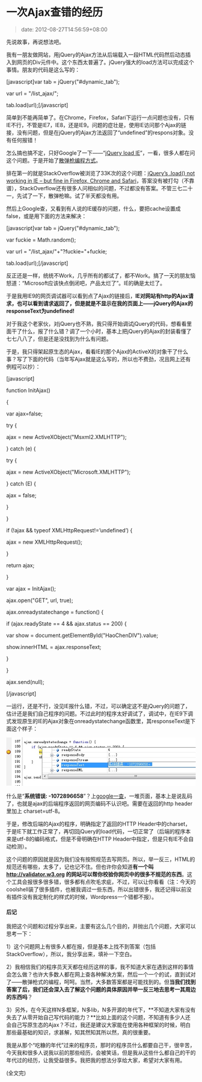 # 一次Ajax查错的经历
>date: 2012-08-27T14:56:59+08:00


先说故事，再说想法吧。


我有一朋友做网站，用jQuery的Ajax方法从后端载入一段HTML代码然后动态插入到网页的Div元件中。这个东西太普遍了。jQuery强大的load方法可以完成这个事情。朋友的代码是这么写的：


[javascript]var tab = jQuery("#dynamic\_tab");  

var url = "/list\_ajax/";  

tab.load(url);[/javascript]


简单到不能再简单了。在Chrome，Firefox，Safari下运行一点问题也没有，只有IE不行，不管是IE7，IE8，还是IE9。问题的症壮是，使用IE访问那个Ajax的链接，没有问题，但是在jQuery的Ajax方法返回了“undefined”的respons对象。没有任何报错！


怎么搞也搞不定，只好Google了一下——“[jQuery load IE](https://www.google.com/#hl=zh-CN&newwindow=1&site=&source=hp&q=jQuery+load+IE&btnK=Google+%E6%90%9C%E7%B4%A2&oq=jQuery+load+IE)”，一看，很多人都在问这个问题。于是开始了[散弹枪编程方式](https://coolshell.cn/articles/2058.html "各种流行的编程风格")。


排在第一的就是StackOverflow被浏览了33K次的这个问题：[jQuery’s .load() not working in IE – but fine in Firefox, Chrome and Safari](http://stackoverflow.com/questions/1061525/jquerys-load-not-working-in-ie-but-fine-in-firefox-chrome-and-safari)，答案没有被打勾（不靠谱），StackOverflow还有很多人问相似的问题，不过都没有答案。不管三七二十一，先试了一下，散弹枪嘛。试了半天都没有用。


然后上Google查，又看到有人说的IE缓存的问题，什么，要把cache设置成false，或是用下面的方法来解决：


[javascript]var tab = jQuery("#dynamic\_tab");  

var fuckie = Math.random();  

var url = "/list\_ajax/"+"?fuckie="+fuckie;  

tab.load(url);[/javascript]


反正还是一样，统统不Work，几乎所有的都试了，都不Work。搞了一天的朋友恼怒道：“Microsoft应该快点倒闭吧，产品太烂了”。IE的确是太烂了。



于是我用IE9的网页调试器可以看到点了Ajax的链接后，**IE对网站有http的Ajax请求，也可以看到请求返回了，但是就是不显示在我的页面上——jQuery的Ajax的responseText为undefined!**


对于我这个老家伙，对jQuery也不熟，我只得开始调试jQuery的代码，想看看里面干了什么，报了什么错？调了一个小时，基本上把jQuery的Ajax的封装看懂了七七八八了，但是还是没找到为什么有问题。


于是，我只得架起原生态的Ajax，看看IE的那个Ajax的ActiveX的对象干了什么事？写了下面的代码（当年写Ajax就是这么写的，所以也不费劲，况且网上还有例程可以抄）：


[javascript]  

function InitAjax()  

{  

var ajax=false;  

try {  

ajax = new ActiveXObject("Msxml2.XMLHTTP");  

} catch (e) {  

try {  

ajax = new ActiveXObject("Microsoft.XMLHTTP");  

} catch (E) {  

ajax = false;  

}  

}  

if (!ajax && typeof XMLHttpRequest!=’undefined’) {  

ajax = new XMLHttpRequest();  

}  

return ajax;  

}


var ajax = InitAjax();  

ajax.open("GET", url, true);  

ajax.onreadystatechange = function() {  

if (ajax.readyState == 4 && ajax.status == 200) {  

var show = document.getElementById("HaoChenDIV").value;  

show.innerHTML = ajax.responseText;  

}  

}  

ajax.send(null);  

[/javascript]


一运行，还是不行，没见IE报什么错，不过，可以确定这不是jQuery的问题了，估计还是我们自己程序的问题。不过此时的程序太好调试了，调试中，在IE9下调式发现原生的IE的Ajax对象在onreadystatechange函数里，其responseText是下面这个样子：


![](/assets/images/coolshell.cn/wp-content/uploads/2012/08/ajax_error.jpg "ajax error in ie")


什么是“**系统错误: -1072896658**”？上[google一查](https://www.google.com/#hl=zh-CN&newwindow=1&q=ajax+%22%E7%B3%BB%E7%BB%9F%E9%94%99%E8%AF%AF:+-1072896658%22&oq=ajax+%22%E7%B3%BB%E7%BB%9F%E9%94%99%E8%AF%AF:+-1072896658%22)，一堆页面，基本上是说乱码了，也就是ajax的后端程序返回的网页编码不认识吧。需要在返回的http header里加上 charset=utf-8。


于是，修改后端的Ajax的程序，明确指定了返回的HTTP Header中的charset，于是IE下就工作正常了，再切回jQuery的load代码，一切正常了（后端的程序本来是utf-8的编码格式，但是不骨明确在HTTP Header中指定，但是只有IE不会自动检测）。


这个问题的原因就是因为我们没有按照规范去写网页。所以，举一反三，HTML的规范还有哪些，太多了，记也记不住。但也许你会知道**有一个叫 <http://validator.w3.org> 的网站可以帮你校验你网页中的很多不规范的东西**。这个工具会报很多很多错，很多都有点吹毛求疵，不过，可以让你看看（注：今天的coolshell装了很多插件，也被我调过一些东西，所以出错很多，我还记得以前没有插件没有我定制化的样式的时候，Wordpress一个错都不报）。


#### 后记


我把这个问题和过程分享出来，主要有这么几个目的，并抛出几个问题，大家可以思考一下：


1）这个问题网上有很多人都在报，但是基本上找不到答案（包括StackOverflow），所以，我分享出来，填补一下空白。


2）我相信我们的程序员天天都在经历这样的事，我不知道大家在遇到这样的事情会怎么做？也许大多数人都在网上查各种解决方案，然后一个一个的试，直到试对了——散弹枪式的编程，呵呵。当然，大多数答案都是可能找到的。但**当我们找到答案了后，我们还会深入去了解这个问题的具体原因并举一反三地去思考一其周边的东西吗**？


3）另外，在今天这样N多框架，N多lib，N多开源的年代下，**不知道大家有没有失去了从零开始自己写代码的能力？**比如上面的这个问题，不知道有多少人还会自己写原生态的Ajax？不过，我还是建议大家能在使用各种框架的时候，明白那些最基础的知识，求甚解，知其然知其所以然，真的很重要。


我是从那个“吃糠的年代”过来的程序员，那时的程序员什么都要自己干，很辛苦，今天我和很多人说我以前的那些经历，会被笑话，但是我从这些什么都自己的干的年代过的经历，让我受益很多。我把我的想法分享给大家，希望对大家有用。


(全文完)


